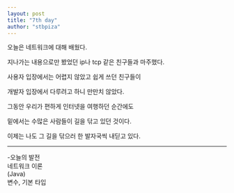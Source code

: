 ```yaml
---
layout: post
title: "7th day"
author: "stbpiza"
---
```


오늘은 네트워크에 대해 배웠다.

지나가는 내용으로만 봤었던 ip나 tcp 같은 친구들과 마주했다.

사용자 입장에서는 어렵지 않았고 쉽게 쓰던 친구들이

개발자 입장에서 다루려고 하니 만만치 않았다.

그동안 우리가 편하게 인터넷을 여행하던 순간에도

밑에서는 수많은 사람들이 길을 닦고 있던 것이다.

이제는 나도 그 길을 닦으러 한 발자국씩 내딛고 있다.

--------------------------------
-오늘의 발전<br>
네트워크 이론<br>
(Java)<br>
변수, 기본 타입

